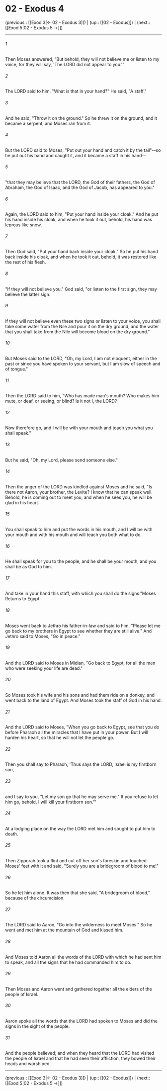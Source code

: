 # 02 - Exodus 4

(previous:: [[Exod 3|← 02 - Exodus 3]]) | (up:: [[02 - Exodus]]) | (next:: [[Exod 5|02 - Exodus 5 →]])

***


###### 1 
Then Moses answered, "But behold, they will not believe me or listen to my voice, for they will say, 'The LORD did not appear to you.'" 

###### 2 
The LORD said to him, "What is that in your hand?" He said, "A staff." 

###### 3 
And he said, "Throw it on the ground." So he threw it on the ground, and it became a serpent, and Moses ran from it. 

###### 4 
But the LORD said to Moses, "Put out your hand and catch it by the tail"--so he put out his hand and caught it, and it became a staff in his hand-- 

###### 5 
"that they may believe that the LORD, the God of their fathers, the God of Abraham, the God of Isaac, and the God of Jacob, has appeared to you." 

###### 6 
Again, the LORD said to him, "Put your hand inside your cloak." And he put his hand inside his cloak, and when he took it out, behold, his hand was leprous like snow. 

###### 7 
Then God said, "Put your hand back inside your cloak." So he put his hand back inside his cloak, and when he took it out, behold, it was restored like the rest of his flesh. 

###### 8 
"If they will not believe you," God said, "or listen to the first sign, they may believe the latter sign. 

###### 9 
If they will not believe even these two signs or listen to your voice, you shall take some water from the Nile and pour it on the dry ground, and the water that you shall take from the Nile will become blood on the dry ground." 

###### 10 
But Moses said to the LORD, "Oh, my Lord, I am not eloquent, either in the past or since you have spoken to your servant, but I am slow of speech and of tongue." 

###### 11 
Then the LORD said to him, "Who has made man's mouth? Who makes him mute, or deaf, or seeing, or blind? Is it not I, the LORD? 

###### 12 
Now therefore go, and I will be with your mouth and teach you what you shall speak." 

###### 13 
But he said, "Oh, my Lord, please send someone else." 

###### 14 
Then the anger of the LORD was kindled against Moses and he said, "Is there not Aaron, your brother, the Levite? I know that he can speak well. Behold, he is coming out to meet you, and when he sees you, he will be glad in his heart. 

###### 15 
You shall speak to him and put the words in his mouth, and I will be with your mouth and with his mouth and will teach you both what to do. 

###### 16 
He shall speak for you to the people, and he shall be your mouth, and you shall be as God to him. 

###### 17 
And take in your hand this staff, with which you shall do the signs."Moses Returns to Egypt 

###### 18 
Moses went back to Jethro his father-in-law and said to him, "Please let me go back to my brothers in Egypt to see whether they are still alive." And Jethro said to Moses, "Go in peace." 

###### 19 
And the LORD said to Moses in Midian, "Go back to Egypt, for all the men who were seeking your life are dead." 

###### 20 
So Moses took his wife and his sons and had them ride on a donkey, and went back to the land of Egypt. And Moses took the staff of God in his hand. 

###### 21 
And the LORD said to Moses, "When you go back to Egypt, see that you do before Pharaoh all the miracles that I have put in your power. But I will harden his heart, so that he will not let the people go. 

###### 22 
Then you shall say to Pharaoh, 'Thus says the LORD, Israel is my firstborn son, 

###### 23 
and I say to you, "Let my son go that he may serve me." If you refuse to let him go, behold, I will kill your firstborn son.'" 

###### 24 
At a lodging place on the way the LORD met him and sought to put him to death. 

###### 25 
Then Zipporah took a flint and cut off her son's foreskin and touched Moses' feet with it and said, "Surely you are a bridegroom of blood to me!" 

###### 26 
So he let him alone. It was then that she said, "A bridegroom of blood," because of the circumcision. 

###### 27 
The LORD said to Aaron, "Go into the wilderness to meet Moses." So he went and met him at the mountain of God and kissed him. 

###### 28 
And Moses told Aaron all the words of the LORD with which he had sent him to speak, and all the signs that he had commanded him to do. 

###### 29 
Then Moses and Aaron went and gathered together all the elders of the people of Israel. 

###### 30 
Aaron spoke all the words that the LORD had spoken to Moses and did the signs in the sight of the people. 

###### 31 
And the people believed; and when they heard that the LORD had visited the people of Israel and that he had seen their affliction, they bowed their heads and worshiped.

***

(previous:: [[Exod 3|← 02 - Exodus 3]]) | (up:: [[02 - Exodus]]) | (next:: [[Exod 5|02 - Exodus 5 →]])
